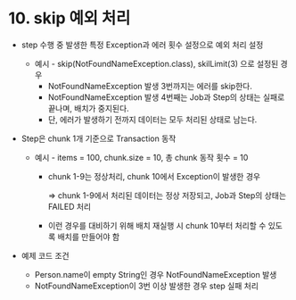 # 10. skip 예외 처리

- step 수행 중 발생한 특정 Exception과 에러 횟수 설정으로 예외 처리 설정
    - 예시 - skip(NotFoundNameException.class), skilLimit(3) 으로 설정된 경우
        - NotFoundNameException 발생 3번까지는 에러를 skip한다.
        - NotFoundNameException 발생 4번째는 Job과 Step의 상태는 실패로 끝나며, 배치가 중지된다.
        - 단, 에러가 발생하기 전까지 데이터는 모두 처리된 상태로 남는다.
- Step은 chunk 1개 기준으로 Transaction 동작
    - 예시 -  items = 100, chunk.size = 10, 총 chunk 동작 횟수 = 10
        - chunk 1-9는 정상처리, chunk 10에서 Exception이 발생한 경우

          ⇒ chunk 1-9에서 처리된 데이터는 정상 저장되고, Job과 Step의 상태는 FAILED 처리

        - 이런 경우를 대비하기 위해 배치 재실행 시 chunk 10부터 처리할 수 있도록 배치를 만들어야 함




- 예제 코드 조건
    - Person.name이 empty String인 경우 NotFoundNameException 발생
    - NotFoundNameException이 3번 이상 발생한 경우 step 실패 처리